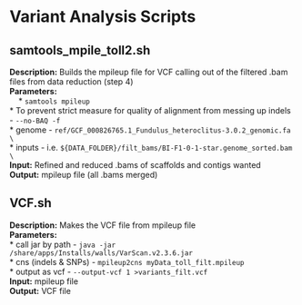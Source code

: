 # Variant Analysis Scripts

## samtools_mpile_toll2.sh
**Description:** Builds the mpileup file for VCF calling out of the filtered .bam files from data reduction (step 4)  
**Parameters:**  
      * `samtools mpileup`   
      * To prevent strict measure for quality of alignment from messing up indels - `--no-BAQ -f`  
      * genome - `ref/GCF_000826765.1_Fundulus_heteroclitus-3.0.2_genomic.fa \`  
      * inputs - i.e. `${DATA_FOLDER}/filt_bams/BI-F1-0-1-star.genome_sorted.bam \`  
**Input:** Refined and reduced .bams of scaffolds and contigs wanted  
**Output:** mpileup file (all .bams merged)  

## VCF.sh
**Description:** Makes the VCF file from mpileup file  
**Parameters:**  
      * call jar by path - `java -jar /share/apps/Installs/walls/VarScan.v2.3.6.jar`  
      * cns (indels & SNPs) - `mpileup2cns myData_toll_filt.mpileup`  
      * output as vcf - `--output-vcf 1 >variants_filt.vcf`  
**Input:** mpileup file  
**Output:** VCF file  

